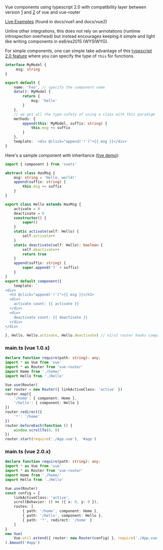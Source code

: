 Vue components using typescript 2.0 with compatibility layer between version [1](https://vuets.github.io/vuets/vue1/) and [2](https://vuets.github.io/vuets/vue2/) of vue and vue-router

[Live Examples](https://vuets.github.io/vuets/) (found in docs/vue1 and docs/vue2)

Unline other integrations, this does not rely on annotations (runtime introspection overhead) but instead encourages keeping it simple and light like writing components in es6/es2015 (WYSIWYG).

For simple components, one can simple take advantage of this [typescript 2.0 feature](https://github.com/Microsoft/TypeScript/wiki/What's-new-in-TypeScript#specifying-the-type-of-this-for-functions) where you can specify the type of ```this``` for functions.

```ts
interface MyModel {
     msg: string
}

export default {
    name: 'Foo', // specify the component name
    data(): MyModel {
        return {
            msg: 'hello'
        }
    },
    // we get all the type-safety of using a class with this paradigm
    methods: {
        append(this: MyModel, suffix: string) {
            this.msg += suffix
        }
    },
    template: `<div @click="append('!')">{{ msg }}</div>`
}
```

Here's a sample component with inheritance ([live demo](https://vuets.github.io/vuets/vue1/#!/hello)):
```ts
import { component } from 'vuets'

abstract class HasMsg {
    msg: string = 'Hello, world!'
    append(suffix: string) {
        this.msg += suffix
    }
}

export class Hello extends HasMsg {
    activate = 0
    deactivate = 0
    constructor() {
        super()
    }
    static activate(self: Hello) {
        self.activate++
    }
    static deactivate(self: Hello): boolean {
        self.deactivate++
        return true
    }
    append(suffix: string) {
        super.append('?' + suffix)
    }
}
export default component({
    template: `
<div>
  <h3 @click="append('!')">{{ msg }}</h3>
  <div>
    activate count: {{ activate }}
  </div>
  <div>
    deactivate count: {{ deactivate }}
  </div>
</div>
`
}, Hello, Hello.activate, Hello.deactivate) // v1/v2 router hooks compatibility mode
```

### main.ts (vue 1.0.x)
```ts
declare function require(path: string): any;
import * as Vue from 'vue'
import * as Router from 'vue-router'
import Home from './home/'
import Hello from './Hello'

Vue.use(Router)
var router = new Router({ linkActiveClass: 'active' })
router.map({
    '/home': { component: Home },
    '/hello': { component: Hello }
})
router.redirect({
    '*': '/home'
})
router.beforeEach(function () {
    window.scrollTo(0, 0)
})
router.start(require('./App.vue'), '#app')
```

### main.ts (vue 2.0.x)
```ts
declare function require(path: string): any;
import * as Vue from 'vue'
import * as Router from 'vue-router'
import Home from './home/'
import Hello from './Hello'

Vue.use(Router)
const config = {
    linkActiveClass: 'active',
    scrollBehavior: () => ({ x: 0, y: 0 }),
    routes: [
        { path: '/home', component: Home },
        { path: '/hello', component: Hello },
        { path: '*', redirect: '/home' }
    ]
}
new Vue(
    Vue.util.extend({ router: new Router(config) }, require('./App.vue'))
).$mount('#app')
```

